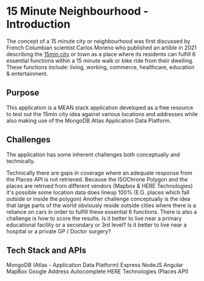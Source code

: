 # 15 Minute Neighbourhood - Introduction

The concept of a 15 minute city or neighbourhood was first discussed by French Columbian scientist Carlos Moreno who published an artible in 2021 describing the <a href="https://en.wikipedia.org/wiki/15-minute_city">15min city</a> or town as a place where its residents can fulfill 6 essential functions within a 15 minute walk or bike ride from their dwelling. These functions include: living, working, commerce, healthcare, education & entertainment. 

## Purpose

This application is a MEAN stack application developed as a free resource to test out the 15min city idea against various locations and addresses while also making use of the MongoDB Atlas Application Data Platform. 

## Challenges
The application has some inherent challenges both conceptually and technically. 

Technically there are gaps in coverage where an adequate response from the Places API is not retrieved. 
Because the ISOChrone Polygon and the places are retrived from different vendors (Mapbox & HERE Technologies) it's possible some location data does lineup 100% (E.G. places which fall outside or inside the polygon)
Another challenge conceptually is the idea that large parts of the world obviously reside outside cities where there is a reliance on cars in order to fulfill these essential 6 functions. 
There is also a challenge is how to score the results. Is it better to live near a primary educational facility or a secondary or 3rd level? Is it better to live near a hospital or a private GP / Doctor surgery? 

## Tech Stack and APIs

MongoDB (Atlas - Application Data Platform)
Express
NodeJS
Angular
MapBox
Google Address Autocomplete
HERE Technologies (Places API)

